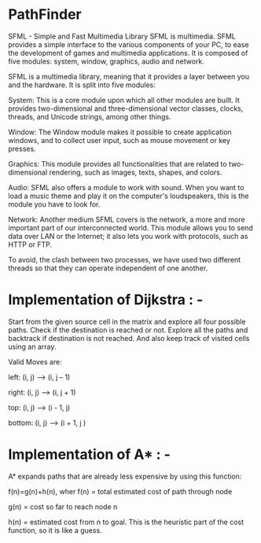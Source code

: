# PathFinder

SFML - Simple and Fast Multimedia Library
SFML is multimedia.
SFML provides a simple interface to the various components of your PC, to ease the development of games and multimedia applications. It is composed of five modules: system, window, graphics, audio and network.

SFML is a multimedia library, meaning that it provides a layer between you and the hardware. It is split into five modules:

System: This is a core module upon which all other modules are built. It provides two-dimensional and three-dimensional vector classes, clocks, threads, and Unicode strings, among other things.

Window: The Window module makes it possible to create application windows, and to collect user input, such as mouse movement or key presses.

Graphics: This module provides all functionalities that are related to two-dimensional rendering, such as images, texts, shapes, and colors.

Audio: SFML also offers a module to work with sound. When you want to load a music theme and play it on the computer's loudspeakers, this is the module you have to look for.

Network: Another medium SFML covers is the network, a more and more important part of our interconnected world. This module allows you to send data over LAN or the Internet; it also lets you work with protocols, such as HTTP or FTP.

To avoid, the clash between two processes, we have used two different threads so that they can operate independent of one another.

# Implementation of Dijkstra : - 

Start from the given source cell in the matrix and explore all four possible paths.
Check if the destination is reached or not.
Explore all the paths and backtrack if destination is not reached.
And also keep track of visited cells using an array.

Valid Moves are:

 left: (i, j) ——> (i, j – 1)
 
 right: (i, j) ——> (i, j + 1)
 
 top: (i, j) ——> (i - 1, j)
 
 bottom: (i, j) ——> (i + 1, j )
 
# Implementation of A* : - 
 
 A* expands paths that are already less expensive by using this function:
 
f(n)=g(n)+h(n),
wher
f(n) = total estimated cost of path through node 

g(n) = cost so far to reach node n

h(n) = estimated cost from n to goal. This is the heuristic part of the cost function, so it is like a guess.

